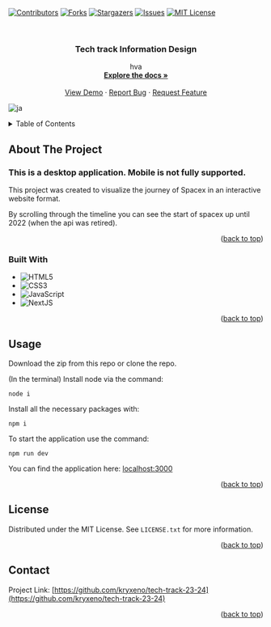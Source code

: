 <!-- Improved compatibility of back to top link: See: https://github.com/othneildrew/Best-README-Template/pull/73 -->

<a name="readme-top"></a>

<!--
*** Thanks for checking out the Best-README-Template. If you have a suggestion
*** that would make this better, please fork the repo and create a pull request
*** or simply open an issue with the tag "enhancement".
*** Don't forget to give the project a star!
*** Thanks again! Now go create something AMAZING! :D
-->

<!-- PROJECT SHIELDS -->
<!--
*** I'm using markdown "reference style" links for readability.
*** Reference links are enclosed in brackets [ ] instead of parentheses ( ).
*** See the bottom of this document for the declaration of the reference variables
*** for contributors-url, forks-url, etc. This is an optional, concise syntax you may use.
*** https://www.markdownguide.org/basic-syntax/#reference-style-links
-->

[![Contributors][contributors-shield]][contributors-url]
[![Forks][forks-shield]][forks-url]
[![Stargazers][stars-shield]][stars-url]
[![Issues][issues-shield]][issues-url]
[![MIT License][license-shield]][license-url]

<!-- PROJECT LOGO -->
<br />
<div align="center">
  <a href="https://github.com/kryxeno/tech-track-23-24">
    <!-- <img src="images/logo.png" alt="Logo" width="80" height="80"> -->
  </a>

<h3 align="center">Tech track Information Design</h3>

  <p align="center">
    hva
    <br />
    <a href="https://github.com/kryxeno/tech-track-23-24"><strong>Explore the docs »</strong></a>
    <br />
    <br />
    <a href="https://github.com/kryxeno/tech-track-23-24">View Demo</a>
    ·
    <a href="https://github.com/kryxeno/tech-track-23-24/issues">Report Bug</a>
    ·
    <a href="https://github.com/kryxeno/tech-track-23-24/issues">Request Feature</a>
  </p>
</div>

![ja](./images/timeline_progress.png)

<!-- TABLE OF CONTENTS -->
<details>
  <summary>Table of Contents</summary>
  <ol>
    <li>
      <a href="#about-the-project">About The Project</a>
      <ul>
        <li><a href="#built-with">Built With</a></li>
      </ul>
    </li>
    <li><a href="#usage">Usage</a></li>
    <li><a href="#license">License</a></li>
    <li><a href="#contact">Contact</a></li>
  </ol>
</details>

<!-- ABOUT THE PROJECT -->

## About The Project

### This is a desktop application. Mobile is not fully supported.

This project was created to visualize the journey of Spacex in an interactive website format.

By scrolling through the timeline you can see the start of spacex up until 2022 (when the api was retired).

<p align="right">(<a href="#readme-top">back to top</a>)</p>

### Built With

- ![HTML5](https://img.shields.io/badge/html5-%23E34F26.svg?style=for-the-badge&logo=html5&logoColor=white)
- ![CSS3](https://img.shields.io/badge/css3-%231572B6.svg?style=for-the-badge&logo=css3&logoColor=white)
- ![JavaScript](https://img.shields.io/badge/javascript-%23323330.svg?style=for-the-badge&logo=javascript&logoColor=%23F7DF1E)
- ![NextJS](https://img.shields.io/badge/NEXT.js-6DA55F?style=for-the-badge&logo=next.js&logoColor=white)

<p align="right">(<a href="#readme-top">back to top</a>)</p>

## Usage

Download the zip from this repo or clone the repo.

(In the terminal)
Install node via the command:

```
node i
```

Install all the necessary packages with:

```
npm i
```

To start the application use the command:

```
npm run dev
```

You can find the application here: [localhost:3000](localhost:3000)

<p align="right">(<a href="#readme-top">back to top</a>)</p>

<!-- LICENSE -->

## License

Distributed under the MIT License. See `LICENSE.txt` for more information.

<p align="right">(<a href="#readme-top">back to top</a>)</p>

<!-- CONTACT -->

## Contact

Project Link: [https://github.com/kryxeno/tech-track-23-24](https://github.com/kryxeno/tech-track-23-24)

<p align="right">(<a href="#readme-top">back to top</a>)</p>

<!-- MARKDOWN LINKS & IMAGES -->
<!-- https://www.markdownguide.org/basic-syntax/#reference-style-links -->

[contributors-shield]: https://img.shields.io/github/contributors/kryxeno/tech-track-23-24.svg?style=for-the-badge
[contributors-url]: https://github.com/kryxeno/tech-track-23-24/graphs/contributors
[forks-shield]: https://img.shields.io/github/forks/kryxeno/tech-track-23-24.svg?style=for-the-badge
[forks-url]: https://github.com/kryxeno/tech-track-23-24/network/members
[stars-shield]: https://img.shields.io/github/stars/kryxeno/tech-track-23-24.svg?style=for-the-badge
[stars-url]: https://github.com/kryxeno/tech-track-23-24/stargazers
[issues-shield]: https://img.shields.io/github/issues/kryxeno/tech-track-23-24.svg?style=for-the-badge
[issues-url]: https://github.com/kryxeno/tech-track-23-24/issues
[license-shield]: https://img.shields.io/github/license/kryxeno/tech-track-23-24.svg?style=for-the-badge
[license-url]: https://github.com/kryxeno/tech-track-23-24/blob/master/LICENSE.txt
[product-screenshot]: images/screenshot.png
[node.js]: https://img.shields.io/badge/next.js-000000?style=for-the-badge&logo=nextdotjs&logoColor=white
[node-url]: https://nodejs.org/
[react.js]: https://img.shields.io/badge/React-20232A?style=for-the-badge&logo=react&logoColor=61DAFB
[react-url]: https://reactjs.org/
[vue.js]: https://img.shields.io/badge/Vue.js-35495E?style=for-the-badge&logo=vuedotjs&logoColor=4FC08D
[vue-url]: https://vuejs.org/
[angular.io]: https://img.shields.io/badge/Angular-DD0031?style=for-the-badge&logo=angular&logoColor=white
[angular-url]: https://angular.io/
[svelte.dev]: https://img.shields.io/badge/Svelte-4A4A55?style=for-the-badge&logo=svelte&logoColor=FF3E00
[svelte-url]: https://svelte.dev/
[laravel.com]: https://img.shields.io/badge/Laravel-FF2D20?style=for-the-badge&logo=laravel&logoColor=white
[laravel-url]: https://laravel.com
[bootstrap.com]: https://img.shields.io/badge/Bootstrap-563D7C?style=for-the-badge&logo=bootstrap&logoColor=white
[bootstrap-url]: https://getbootstrap.com
[jquery.com]: https://img.shields.io/badge/jQuery-0769AD?style=for-the-badge&logo=jquery&logoColor=white
[jquery-url]: https://jquery.com
